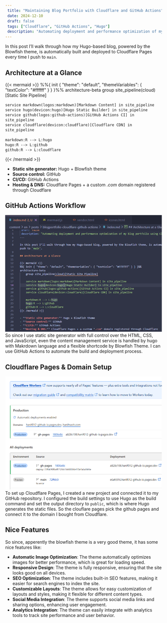 ```yaml
---
 title: "Maintaining Blog Portfolio with Cloudflare and GitHub Actions"
 date: 2024-12-10
 draft: false
 tags: ["Cloudflare", "GitHub Actions", "Hugo"]
 description: "Automating deployment and performance optimization of my blog portfolio using Cloudflare and GitHub Actions."
---
```


In this post I’ll walk through how my Hugo-based blog, powered by the Blowfish theme, is automatically built and deployed to Cloudflare Pages every time I push to `main`.

## Architecture at a Glance

{{< mermaid >}}
%%{ init { "theme": "default", "themeVariables": { "textColor": "#ffffff" } } }%%
architecture-beta
    group site_pipeline(cloud)[Static Site Pipeline]

    service markdown(logos:markdown)[Markdown Content] in site_pipeline
    service hugo(devicon:hugo)[Hugo Static Builder] in site_pipeline
    service github(logos:github-actions)[GitHub Actions CI] in site_pipeline
    service cloudflare(devicon:cloudflare)[Cloudflare CDN] in site_pipeline

    markdown:R --> L:hugo
    hugo:R --> L:github
    github:R --> L:cloudflare
{{< /mermaid >}}

- **Static site generator:** Hugo + Blowfish theme
- **Source control:** GitHub
- **CI/CD:** GitHub Actions
- **Hosting & DNS:** Cloudflare Pages + a custom *.com* domain registered through Cloudflare

## GitHub Actions Workflow

![My Hugo blog screenshot](hugoblog.png)
So since I use static site generator with full control over the HTML, CSS, and JavaScript, even the content management service is handled by hugo with Makrdown language and a flexible shortcode by Blowfish Theme. I can use GitHub Actions to automate the build and deployment process.

## Cloudflare Pages & Domain Setup

![Cloudflare Setup](cloudflare.png)
To set up Cloudflare Pages, I created a new project and connected it to my GitHub repository. I configured the build settings to use Hugo as the build command and set the output directory to `public`, which is where Hugo generates the static files. So the clouflare pages pick the github pages and connect it to the domain I bought from Cloudflare.

## Nice Features

So since, apperently the blowfish theme is a very good theme, it has some nice features like:

- **Automatic Image Optimization**: The theme automatically optimizes images for better performance, which is great for loading speed.
- **Responsive Design**: The theme is fully responsive, ensuring that the site looks good on all devices.
- **SEO Optimization**: The theme includes built-in SEO features, making it easier for search engines to index the site.
- **Customizable Layouts**: The theme allows for easy customization of layouts and styles, making it flexible for different content types.
- **Social Media Integration**: The theme supports social media links and sharing options, enhancing user engagement.
- **Analytics Integration**: The theme can easily integrate with analytics tools to track site performance and user behavior.
